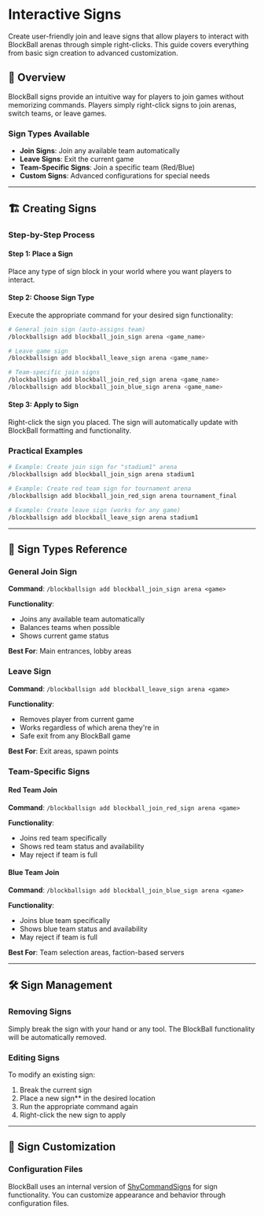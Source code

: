 # Interactive Signs

Create user-friendly join and leave signs that allow players to interact with BlockBall arenas through simple right-clicks. This guide covers everything from basic sign creation to advanced customization.

## 🎯 Overview

BlockBall signs provide an intuitive way for players to join games without memorizing commands. Players simply right-click signs to join arenas, switch teams, or leave games.

### Sign Types Available
* **Join Signs**: Join any available team automatically
* **Leave Signs**: Exit the current game  
* **Team-Specific Signs**: Join a specific team (Red/Blue)
* **Custom Signs**: Advanced configurations for special needs

---

## 🏗️ Creating Signs

### Step-by-Step Process

#### Step 1: Place a Sign
Place any type of sign block in your world where you want players to interact.

#### Step 2: Choose Sign Type
Execute the appropriate command for your desired sign functionality:

```bash
# General join sign (auto-assigns team)
/blockballsign add blockball_join_sign arena <game_name>

# Leave game sign
/blockballsign add blockball_leave_sign arena <game_name>

# Team-specific join signs
/blockballsign add blockball_join_red_sign arena <game_name>
/blockballsign add blockball_join_blue_sign arena <game_name>
```

#### Step 3: Apply to Sign
Right-click the sign you placed. The sign will automatically update with BlockBall formatting and functionality.

### Practical Examples

```bash
# Example: Create join sign for "stadium1" arena
/blockballsign add blockball_join_sign arena stadium1

# Example: Create red team sign for tournament arena
/blockballsign add blockball_join_red_sign arena tournament_final

# Example: Create leave sign (works for any game)
/blockballsign add blockball_leave_sign arena stadium1
```

---

## 🎨 Sign Types Reference

### General Join Sign
**Command**: `/blockballsign add blockball_join_sign arena <game>`

**Functionality**: 
* Joins any available team automatically
* Balances teams when possible
* Shows current game status

**Best For**: Main entrances, lobby areas

### Leave Sign  
**Command**: `/blockballsign add blockball_leave_sign arena <game>`

**Functionality**:
* Removes player from current game
* Works regardless of which arena they're in
* Safe exit from any BlockBall game

**Best For**: Exit areas, spawn points

### Team-Specific Signs

#### Red Team Join
**Command**: `/blockballsign add blockball_join_red_sign arena <game>`

**Functionality**: 
* Joins red team specifically
* Shows red team status and availability
* May reject if team is full

#### Blue Team Join
**Command**: `/blockballsign add blockball_join_blue_sign arena <game>`

**Functionality**:
* Joins blue team specifically  
* Shows blue team status and availability
* May reject if team is full

**Best For**: Team selection areas, faction-based servers

---

## 🛠️ Sign Management

### Removing Signs
Simply break the sign with your hand or any tool. The BlockBall functionality will be automatically removed.

### Editing Signs
To modify an existing sign:

1. Break the current sign
2. Place a new sign** in the desired location
3. Run the appropriate command again
4. Right-click the new sign to apply
---

## 🎨 Sign Customization

### Configuration Files

BlockBall uses an internal version of [ShyCommandSigns](https://shynixn.github.io/ShyCommandSigns/wiki/site/installation/) for sign functionality. You can customize appearance and behavior through configuration files.
